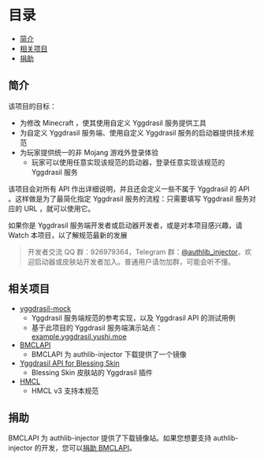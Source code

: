 <!-- START doctoc generated TOC please keep comment here to allow auto update -->
<!-- DON'T EDIT THIS SECTION, INSTEAD RE-RUN doctoc TO UPDATE -->
目录
=================

- [简介](#%E7%AE%80%E4%BB%8B)
- [相关项目](#%E7%9B%B8%E5%85%B3%E9%A1%B9%E7%9B%AE)
- [捐助](#%E6%8D%90%E5%8A%A9)

<!-- END doctoc generated TOC please keep comment here to allow auto update -->

## 简介
该项目的目标：
 * 为修改 Minecraft ，使其使用自定义 Yggdrasil 服务提供工具
 * 为自定义 Yggdrasil 服务端、使用自定义 Yggdrasil 服务的启动器提供技术规范
 * 为玩家提供统一的非 Mojang 游戏外登录体验
   * 玩家可以使用任意实现该规范的启动器，登录任意实现该规范的 Yggdrasil 服务

该项目会对所有 API 作出详细说明，并且还会定义一些不属于 Yggdrasil 的 API 。这样做是为了最简化指定 Yggdrasil 服务的流程：只需要填写 Yggdrasil 服务对应的 URL ，就可以使用它。

如果你是 Yggdrasil 服务端开发者或启动器开发者，或是对本项目感兴趣，请 Watch 本项目，以了解规范最新的发展

> 开发者交流 QQ 群：926979364，Telegram 群：[@authlib_injector](https://t.me/authlib_injector)。欢迎启动器或皮肤站开发者加入。普通用户请勿加群，可能会听不懂。

## 相关项目
 * [yggdrasil-mock](https://github.com/yushijinhun/yggdrasil-mock)
   * Yggdrasil 服务端规范的参考实现，以及 Yggdrasil API 的测试用例
   * 基于此项目的 Yggdrasil 服务端演示站点：[example.yggdrasil.yushi.moe](https://github.com/yushijinhun/yggdrasil-mock/wiki/演示站点)
 * [BMCLAPI](https://bmclapidoc.bangbang93.com/#api-Mirrors-Mirrors_authlib_injector)
   * BMCLAPI 为 authlib-injector 下载提供了一个镜像
 * [Yggdrasil API for Blessing Skin](https://github.com/printempw/yggdrasil-api)
   * Blessing Skin 皮肤站的 Yggdrasil 插件
 * [HMCL](https://github.com/huanghongxun/HMCL)
   * HMCL v3 支持本规范

## 捐助
BMCLAPI 为 authlib-injector 提供了下载镜像站。如果您想要支持 authlib-injector 的开发，您可以[捐助 BMCLAPI](https://bmclapidoc.bangbang93.com/)。
